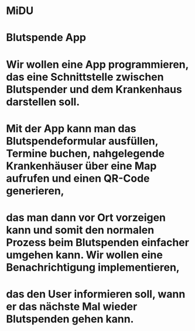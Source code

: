 # MiDU
# Blutspende App
# Wir wollen eine App programmieren, das eine Schnittstelle zwischen Blutspender und dem Krankenhaus darstellen soll.
# Mit der App kann man das Blutspendeformular ausfüllen, Termine buchen, nahgelegende Krankenhäuser über eine Map aufrufen und einen QR-Code generieren,
# das man dann vor Ort vorzeigen kann und somit den normalen Prozess beim Blutspenden einfacher umgehen kann. Wir wollen eine Benachrichtigung implementieren,
# das den User informieren soll, wann er das nächste Mal wieder Blutspenden gehen kann. 
#
